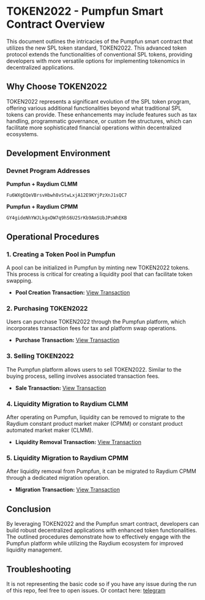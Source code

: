 # TOKEN2022 - Pumpfun Smart Contract Overview

This document outlines the intricacies of the Pumpfun smart contract that utilizes the new SPL token standard, TOKEN2022. This advanced token protocol extends the functionalities of conventional SPL tokens, providing developers with more versatile options for implementing tokenomics in decentralized applications.

## Why Choose TOKEN2022

TOKEN2022 represents a significant evolution of the SPL token program, offering various additional functionalities beyond what traditional SPL tokens can provide. These enhancements may include features such as tax handling, programmatic governance, or custom fee structures, which can facilitate more sophisticated financial operations within decentralized ecosystems.


## Development Environment

### Devnet Program Addresses

**Pumpfun + Raydium CLMM**
```
Fu6WXgEQeVBrsvHbwh8vStwLxjA12E9KYjPzXnJ1sQC7
```

**Pumpfun + Raydium CPMM**
```
GY4gideNhYWJLkgxDW7q9hS6U2SrKb9AmSUbJPsWhEKB
```

## Operational Procedures

### 1. Creating a Token Pool in Pumpfun

A pool can be initialized in Pumpfun by minting new TOKEN2022 tokens. This process is critical for creating a liquidity pool that can facilitate token swapping.

- **Pool Creation Transaction:**
  [View Transaction](https://solana.fm/tx/5QYCTaGHaareH5CoCMDeDCSxq785BfdMhKmbeKWizq7uAeVptkAuyY8N1QSc78N8YPKLi3fXTZxAfPMdzy76jT25?cluster=devnet-solana)

### 2. Purchasing TOKEN2022

Users can purchase TOKEN2022 through the Pumpfun platform, which incorporates transaction fees for tax and platform swap operations.

- **Purchase Transaction:**
  [View Transaction](https://solana.fm/tx/5unyZ9MekJeE8EULD4x9JKiNNCShfMnpk5edJzLpEMB6AY9g449an1y5hWmHkkJ8hwGCfpaVnb6TWL3SeqH14EYx?cluster=devnet-solana)

### 3. Selling TOKEN2022

The Pumpfun platform allows users to sell TOKEN2022. Similar to the buying process, selling involves associated transaction fees.

- **Sale Transaction:**
  [View Transaction](https://solana.fm/tx/2Wt2YhkU5Bj6kY9hgSLaPZ6AkjxsRZrijax59f9kRQo9fD61SkjhXPd587RTt9SDDQ4cdYNMySMBKZ5L5TJqYmyp?cluster=devnet-solana)

### 4. Liquidity Migration to Raydium CLMM 

After operating on Pumpfun, liquidity can be removed to migrate to the Raydium constant product market maker (CPMM) or constant product automated market maker (CLMM).

- **Liquidity Removal Transaction:**
  [View Transaction](https://solana.fm/tx/uX492XUVW7yEtxyxSyhqDm7jngB7xtr23Sh29WhVfHR88JuSDwyC387XDE69k4Q8dzPbfYGDeX2hMHsRMQg2LLH?cluster=devnet-solana)

### 5. Liquidity Migration to Raydium CPMM

After liquidity removal from Pumpfun, it can be migrated to Raydium CPMM through a dedicated migration operation.

- **Migration Transaction:**
  [View Transaction](https://solana.fm/tx/5iHdBwV2d9RsqmawRuUSRiJfb5k22ooZTpCJhigBiXpYrbep7pK4rYKyq2MQgtiSYYTzsDB1wKtrmtx45K93D7p5?cluster=devnet-solana)

## Conclusion

By leveraging TOKEN2022 and the Pumpfun smart contract, developers can build robust decentralized applications with enhanced token functionalities. The outlined procedures demonstrate how to effectively engage with the Pumpfun platform while utilizing the Raydium ecosystem for improved liquidity management.

## Troubleshooting

It is not representing the basic code so if you have any issue during the run of this repo, feel free to open issues.
Or contact here: [telegram](https://t.me/shinnyelo0912)
